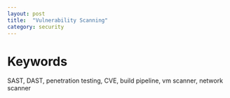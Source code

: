 ```yaml
---
layout: post
title:  "Vulnerability Scanning"
category: security
---
```


# Keywords

SAST, DAST, penetration testing, CVE, build pipeline, vm scanner, network scanner
